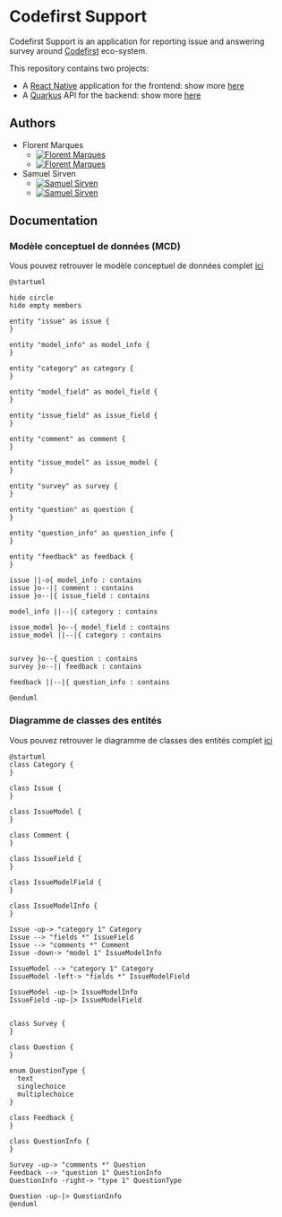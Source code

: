 # Codefirst Support

Codefirst Support is an application for reporting issue and answering survey around [Codefirst](https://codefirst.iut.uca.fr/) eco-system.

This repository contains two projects:
- A [React Native](https://reactnative.dev/) application for the frontend: show more [here](docs/app/)
- A [Quarkus](https://quarkus.io/) API for the backend: show more [here](docs/api/)


## Authors
- Florent Marques
    - [![Florent Marques](https://img.shields.io/badge/-flomSStaar-181717?style=flat-square&logo=github&logoColor=white)](https://github.com/flomSStaar)
    - [![Florent Marques](https://img.shields.io/badge/-Florent%20Marques-0077B5?style=flat-square&logo=Linkedin&logoColor=white)](https://www.linkedin.com/in/florent-marques)
- Samuel Sirven
    - [![Samuel Sirven](https://img.shields.io/badge/-iShofen-181717?style=flat-square&logo=github&logoColor=white)](https://github.com/iShofen)
    - [![Samuel Sirven](https://img.shields.io/badge/-Samuel%20Sirven-0077B5?style=flat-square&logo=Linkedin&logoColor=white)](https://www.linkedin.com/in/samuel-sirven-b49b53211/)

## Documentation

### Modèle conceptuel de données (MCD)

Vous pouvez retrouver le modèle conceptuel de données complet [ici](docs/api/mcd.md)

```plantuml
@startuml

hide circle
hide empty members

entity "issue" as issue {
}

entity "model_info" as model_info {
}

entity "category" as category {
}

entity "model_field" as model_field {
}

entity "issue_field" as issue_field {
}

entity "comment" as comment {
}

entity "issue_model" as issue_model {
}

entity "survey" as survey {
}

entity "question" as question {
}

entity "question_info" as question_info {
}

entity "feedback" as feedback {
}

issue ||-o{ model_info : contains
issue }o--|| comment : contains
issue }o--|{ issue_field : contains 

model_info ||--|{ category : contains

issue_model }o--{ model_field : contains
issue_model ||--|{ category : contains


survey }o--{ question : contains
survey }o--|| feedback : contains

feedback ||--|{ question_info : contains

@enduml
```

### Diagramme de classes des entités

Vous pouvez retrouver le diagramme de classes des entités complet [ici](docs/api/class-diagramm.md)

```plantuml
@startuml
class Category {
}

class Issue {
}

class IssueModel {
}

class Comment {
}

class IssueField {
}

class IssueModelField {
}

class IssueModelInfo {
}

Issue -up-> "category 1" Category
Issue --> "fields *" IssueField
Issue --> "comments *" Comment
Issue -down-> "model 1" IssueModelInfo

IssueModel --> "category 1" Category
IssueModel -left-> "fields *" IssueModelField

IssueModel -up-|> IssueModelInfo
IssueField -up-|> IssueModelField


class Survey {
}

class Question {
}

enum QuestionType {
  text
  singlechoice
  multiplechoice
}

class Feedback {
}

class QuestionInfo {
}

Survey -up-> "comments *" Question
Feedback --> "question 1" QuestionInfo
QuestionInfo -right-> "type 1" QuestionType

Question -up-|> QuestionInfo
@enduml
```